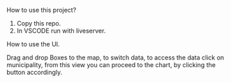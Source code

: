 How to use this project?
1. Copy this repo.
2. In VSCODE run with liveserver.



How to use the UI.

Drag and drop Boxes to the map, to switch data, to access the data click on municipality, from this view you can proceed to the chart, by clicking the button accordingly.
